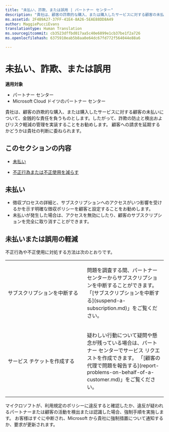 ```yaml
---
title: "未払い、詐欺、または誤用 | パートナー センター"
description: "貴社は、顧客の詐欺的な購入、または購入したサービスに対する顧客の未払いについて、金銭的な責任を負うものとします。したがって、詐欺の防止と検出およびリスク軽減の管理を実装することをお勧めします。"
ms.assetid: 2F4B9A27-37FF-41E4-8A26-5EAE88DD8A49
author: MaggiePucciEvans
translationtype: Human Translation
ms.sourcegitcommit: cb3523dffbd017aa5c40e6899e1cb37be1f2a726
ms.openlocfilehash: 6375910eab5b8aa0e64dc67fd772f564044e88a6

---
```


# 未払い、詐欺、または誤用

**適用対象**

-  パートナー センター
-  Microsoft Cloud ドイツのパートナー センター

貴社は、顧客の詐欺的な購入、または購入したサービスに対する顧客の未払いについて、金銭的な責任を負うものとします。したがって、詐欺の防止と検出およびリスク軽減の管理を実装することをお勧めします。 顧客への請求を延期するかどうかは貴社の判断に委ねられます。

## このセクションの内容


-   [未払い](#nonpayment)

-   [不正行為または不正使用を減らす](#fraudmisusemitigation)

## <a href="" id="nonpayment"></a>未払い


-   徴収プロセスの詳細と、サブスクリプションへのアクセスがいつ影響を受けるかを示す明確な徴収ポリシーを顧客と設定することをお勧めします。
-   未払いが発生した場合は、アクセスを無効にしたり、顧客のサブスクリプションを完全に取り消すことができます。

## <a href="" id="fraudmisusemitigation"></a>未払いまたは誤用の軽減


不正行為や不正使用に対処する方法は次のとおりです。

<table>
<colgroup>
<col width="50%" />
<col width="50%" />
</colgroup>
<tbody>
<tr class="odd">
<td>サブスクリプションを中断する</td>
<td><p>問題を調査する間、パートナー センターからサブスクリプションを中断することができます。 「[サブスクリプションを中断する](suspend-a-subscription.md)」をご覧ください。</p></td>
</tr>
<tr class="even">
<td>サービス チケットを作成する</td>
<td><p>疑わしい行動について疑問や懸念が残っている場合は、パートナー センターでサービス リクエストを作成できます。 「[顧客の代理で問題を報告する](report-problems-on-behalf-of-a-customer.md)」をご覧ください。</p></td>
</tr>
</tbody>
</table>

 

マイクロソフトが、利用規定のポリシーに違反すると確認したか、違反が疑われるパートナーまたは顧客の活動を検出または認識した場合、強制手順を実施します。 お客様はすぐに中断され、Microsoft から貴社に強制措置について通知するか、要求が更新されます。

 

 






<!--HONumber=Jan17_HO2-->


